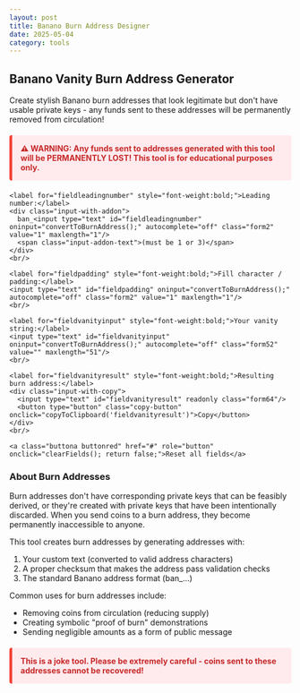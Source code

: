 ```yaml
---
layout: post
title: Banano Burn Address Designer
date: 2025-05-04
category: tools
---
```


<div class="tool-container">
  <h2>Banano Vanity Burn Address Generator</h2>
  <p>Create stylish Banano burn addresses that look legitimate but don't have usable private keys - any funds sent to these addresses will be permanently removed from circulation!</p>
  
  <div class="warning">⚠️ WARNING: Any funds sent to addresses generated with this tool will be PERMANENTLY LOST! This tool is for educational purposes only.</div>
  
  <form id="burnAddressGenerator">
    <div id="errorboxred"></div>
    
    <label for="fieldleadingnumber" style="font-weight:bold;">Leading number:</label>
    <div class="input-with-addon">
      ban_<input type="text" id="fieldleadingnumber" oninput="convertToBurnAddress();" autocomplete="off" class="form2" value="1" maxlength="1"/>
      <span class="input-addon-text">(must be 1 or 3)</span>
    </div>
    <br/>
    
    <label for="fieldpadding" style="font-weight:bold;">Fill character / padding:</label>
    <input type="text" id="fieldpadding" oninput="convertToBurnAddress();" autocomplete="off" class="form2" value="1" maxlength="1"/>
    <br/>
    
    <label for="fieldvanityinput" style="font-weight:bold;">Your vanity string:</label>
    <input type="text" id="fieldvanityinput" oninput="convertToBurnAddress();" autocomplete="off" class="form52" value="" maxlength="51"/>
    <br/>
    
    <label for="fieldvanityresult" style="font-weight:bold;">Resulting burn address:</label>
    <div class="input-with-copy">
      <input type="text" id="fieldvanityresult" readonly class="form64"/>
      <button type="button" class="copy-button" onclick="copyToClipboard('fieldvanityresult')">Copy</button>
    </div>
    <br/>
    
    <a class="buttona buttonred" href="#" role="button" onclick="clearFields(); return false;">Reset all fields</a>
  </form>

  <h3>About Burn Addresses</h3>
  <p>Burn addresses don't have corresponding private keys that can be feasibly derived, or they're created with private keys that have been intentionally discarded. When you send coins to a burn address, they become permanently inaccessible to anyone.</p>
  
  <p>This tool creates burn addresses by generating addresses with:</p>
  <ol>
    <li>Your custom text (converted to valid address characters)</li>
    <li>A proper checksum that makes the address pass validation checks</li>
    <li>The standard Banano address format (ban_...)</li>
  </ol>
  
  <p>Common uses for burn addresses include:</p>
  <ul>
    <li>Removing coins from circulation (reducing supply)</li>
    <li>Creating symbolic "proof of burn" demonstrations</li>
    <li>Sending negligible amounts as a form of public message</li>
  </ul>
  
  <div class="warning">This is a joke tool. Please be extremely careful - coins sent to these addresses cannot be recovered!</div>
</div>

<script type="text/javascript">
// Blake2b implementation for address checksums
// Initialization Vector
var BLAKE2B_IV32 = new Uint32Array([
  0xF3BCC908, 0x6A09E667, 0x84CAA73B, 0xBB67AE85,
  0xFE94F82B, 0x3C6EF372, 0x5F1D36F1, 0xA54FF53A,
  0xADE682D1, 0x510E527F, 0x2B3E6C1F, 0x9B05688C,
  0xFB41BD6B, 0x1F83D9AB, 0x137E2179, 0x5BE0CD19
]);

// 64-bit unsigned addition
// Sets v[a,a+1] += v[b,b+1]
function ADD64AA(v, a, b) {
  var o0 = v[a] + v[b];
  var o1 = v[a + 1] + v[b + 1];
  if (o0 >= 0x100000000) {
    o1++;
  }
  v[a] = o0;
  v[a + 1] = o1;
}

// 64-bit unsigned addition
// Sets v[a,a+1] += b
function ADD64AC(v, a, b0, b1) {
  var o0 = v[a] + b0;
  if (b0 < 0) {
    o0 += 0x100000000;
  }
  var o1 = v[a + 1] + b1;
  if (o0 >= 0x100000000) {
    o1++;
  }
  v[a] = o0;
  v[a + 1] = o1;
}

// Little-endian byte access
function B2B_GET32(arr, i) {
  return (arr[i] ^
  (arr[i + 1] << 8) ^
  (arr[i + 2] << 16) ^
  (arr[i + 3] << 24));
}

// G Mixing function
var v = new Uint32Array(32);
var m = new Uint32Array(32);
function B2B_G(a, b, c, d, ix, iy) {
  var x0 = m[ix];
  var x1 = m[ix + 1];
  var y0 = m[iy];
  var y1 = m[iy + 1];
  
  ADD64AA(v, a, b);
  ADD64AC(v, a, x0, x1);
  
  var xor0 = v[d] ^ v[a];
  var xor1 = v[d + 1] ^ v[a + 1];
  v[d] = xor1;
  v[d + 1] = xor0;
  
  ADD64AA(v, c, d);
  
  xor0 = v[b] ^ v[c];
  xor1 = v[b + 1] ^ v[c + 1];
  v[b] = (xor0 >>> 24) ^ (xor1 << 8);
  v[b + 1] = (xor1 >>> 24) ^ (xor0 << 8);
  
  ADD64AA(v, a, b);
  ADD64AC(v, a, y0, y1);
  
  xor0 = v[d] ^ v[a];
  xor1 = v[d + 1] ^ v[a + 1];
  v[d] = (xor0 >>> 16) ^ (xor1 << 16);
  v[d + 1] = (xor1 >>> 16) ^ (xor0 << 16);
  
  ADD64AA(v, c, d);
  
  xor0 = v[b] ^ v[c];
  xor1 = v[b + 1] ^ v[c + 1];
  v[b] = (xor1 >>> 31) ^ (xor0 << 1);
  v[b + 1] = (xor0 >>> 31) ^ (xor1 << 1);
}

// Sigma values for Blake2b
var SIGMA8 = [
  0, 1, 2, 3, 4, 5, 6, 7, 8, 9, 10, 11, 12, 13, 14, 15,
  14, 10, 4, 8, 9, 15, 13, 6, 1, 12, 0, 2, 11, 7, 5, 3,
  11, 8, 12, 0, 5, 2, 15, 13, 10, 14, 3, 6, 7, 1, 9, 4,
  7, 9, 3, 1, 13, 12, 11, 14, 2, 6, 5, 10, 4, 0, 15, 8,
  9, 0, 5, 7, 2, 4, 10, 15, 14, 1, 11, 12, 6, 8, 3, 13,
  2, 12, 6, 10, 0, 11, 8, 3, 4, 13, 7, 5, 15, 14, 1, 9,
  12, 5, 1, 15, 14, 13, 4, 10, 0, 7, 6, 3, 9, 2, 8, 11,
  13, 11, 7, 14, 12, 1, 3, 9, 5, 0, 15, 4, 8, 6, 2, 10,
  6, 15, 14, 9, 11, 3, 0, 8, 12, 2, 13, 7, 1, 4, 10, 5,
  10, 2, 8, 4, 7, 6, 1, 5, 15, 11, 9, 14, 3, 12, 13, 0,
  0, 1, 2, 3, 4, 5, 6, 7, 8, 9, 10, 11, 12, 13, 14, 15,
  14, 10, 4, 8, 9, 15, 13, 6, 1, 12, 0, 2, 11, 7, 5, 3
];

// Convert to uint32 offsets for JS
var SIGMA82 = SIGMA8.map(function(x) { return x * 2; });

// Compression function
function blake2bCompress(ctx, last) {
  var i = 0;
  
  // Init work variables
  for (i = 0; i < 16; i++) {
    v[i] = ctx.h[i];
    v[i + 16] = BLAKE2B_IV32[i];
  }
  
  // Low 64 bits of offset
  v[24] = v[24] ^ ctx.t;
  v[25] = v[25] ^ (ctx.t / 0x100000000);
  
  // Last block flag
  if (last) {
    v[28] = ~v[28];
    v[29] = ~v[29];
  }
  
  // Get little-endian words
  for (i = 0; i < 32; i++) {
    m[i] = B2B_GET32(ctx.b, 4 * i);
  }
  
  // Twelve rounds of mixing
  for (i = 0; i < 12; i++) {
    B2B_G(0, 8, 16, 24, SIGMA82[i * 16 + 0], SIGMA82[i * 16 + 1]);
    B2B_G(2, 10, 18, 26, SIGMA82[i * 16 + 2], SIGMA82[i * 16 + 3]);
    B2B_G(4, 12, 20, 28, SIGMA82[i * 16 + 4], SIGMA82[i * 16 + 5]);
    B2B_G(6, 14, 22, 30, SIGMA82[i * 16 + 6], SIGMA82[i * 16 + 7]);
    B2B_G(0, 10, 20, 30, SIGMA82[i * 16 + 8], SIGMA82[i * 16 + 9]);
    B2B_G(2, 12, 22, 24, SIGMA82[i * 16 + 10], SIGMA82[i * 16 + 11]);
    B2B_G(4, 14, 16, 26, SIGMA82[i * 16 + 12], SIGMA82[i * 16 + 13]);
    B2B_G(6, 8, 18, 28, SIGMA82[i * 16 + 14], SIGMA82[i * 16 + 15]);
  }
  
  for (i = 0; i < 16; i++) {
    ctx.h[i] = ctx.h[i] ^ v[i] ^ v[i + 16];
  }
}

// Creates a BLAKE2b hashing context
function blake2bInit(outlen, key) {
  // State, 'param block'
  var ctx = {
    b: new Uint8Array(128),
    h: new Uint32Array(16),
    t: 0, // input count
    c: 0, // pointer within buffer
    outlen: outlen // output length in bytes
  };
  
  // Initialize hash state
  for (var i = 0; i < 16; i++) {
    ctx.h[i] = BLAKE2B_IV32[i];
  }
  var keylen = key ? key.length : 0;
  ctx.h[0] ^= 0x01010000 ^ (keylen << 8) ^ outlen;
  
  // Key the hash, if applicable
  if (key) {
    blake2bUpdate(ctx, key);
    ctx.c = 128;
  }
  
  return ctx;
}

// Updates a BLAKE2b streaming hash
function blake2bUpdate(ctx, input) {
  for (var i = 0; i < input.length; i++) {
    if (ctx.c === 128) { // buffer full?
      ctx.t += ctx.c; // add counters
      blake2bCompress(ctx, false); // compress (not last)
      ctx.c = 0; // counter to zero
    }
    ctx.b[ctx.c++] = input[i];
  }
}

// Completes a BLAKE2b streaming hash
function blake2bFinal(ctx) {
  ctx.t += ctx.c; // mark last block offset
  
  while (ctx.c < 128) { // fill up with zeros
    ctx.b[ctx.c++] = 0;
  }
  blake2bCompress(ctx, true); // final block flag = 1
  
  // Little endian convert and store
  var out = new Uint8Array(ctx.outlen);
  for (var i = 0; i < ctx.outlen; i++) {
    out[i] = ctx.h[i >> 2] >> (8 * (i & 3));
  }
  return out;
}

// Main Blake2b function
function blake2b(input, key, outlen) {
  outlen = outlen || 64;
  
  var ctx = blake2bInit(outlen, key);
  blake2bUpdate(ctx, input);
  return blake2bFinal(ctx);
}

// Base32 alphabet used for Banano addresses
const ALPHABET = '13456789abcdefghijkmnopqrstuwxyz';

// Base32 decoder - converts from base32 encoded address to bytes
function decode(input) {
  let bytes = [];
  let bits = 0;
  let value = 0;
  
  for (let i = 0; i < input.length; i++) {
    const char = input[i];
    const idx = ALPHABET.indexOf(char);
    if (idx === -1) continue;
    
    value = (value << 5) | idx;
    bits += 5;
    
    if (bits >= 8) {
      bits -= 8;
      bytes.push((value >> bits) & 0xFF);
    }
  }
  
  return new Uint8Array(bytes);
}

// Base32 encoder - converts bytes to base32 encoded string
function encode(data) {
  let bits = 0;
  let value = 0;
  let output = '';
  
  for (let i = 0; i < data.length; i++) {
    value = (value << 8) | data[i];
    bits += 8;
    
    while (bits >= 5) {
      bits -= 5;
      output += ALPHABET[(value >> bits) & 31];
    }
  }
  
  if (bits > 0) {
    output += ALPHABET[(value << (5 - bits)) & 31];
  }
  
  return output;
}

// Function to generate a custom burn address
function convertToBurnAddress() {
  var vanity_part = document.getElementById('fieldvanityinput').value.toLowerCase();
  var start = document.getElementById('fieldleadingnumber').value; 
  var padding = document.getElementById('fieldpadding').value; 
  
  if(start == '') {start = '1'}
  if(padding == '') {padding = '1'}
  
  // Replace invalid characters with similar looking valid ones
  vanity_part = vanity_part.replace(/0/g, "o"); 
  vanity_part = vanity_part.replace(/2/g, "z"); 
  vanity_part = vanity_part.replace(/l/g, "1"); 
  vanity_part = vanity_part.replace(/v/g, "u");  
  vanity_part = vanity_part.replace(/à/g, "a");  
  vanity_part = vanity_part.replace(/á/g, "a");  
  vanity_part = vanity_part.replace(/ä/g, "ae");  
  vanity_part = vanity_part.replace(/â/g, "a");  
  vanity_part = vanity_part.replace(/č/g, "c");  
  vanity_part = vanity_part.replace(/ç/g, "c");  
  vanity_part = vanity_part.replace(/é/g, "e");  
  vanity_part = vanity_part.replace(/ě/g, "e");  
  vanity_part = vanity_part.replace(/ê/g, "e");  
  vanity_part = vanity_part.replace(/è/g, "e");  
  vanity_part = vanity_part.replace(/ë/g, "e");  
  vanity_part = vanity_part.replace(/î/g, "i");  
  vanity_part = vanity_part.replace(/ï/g, "i");  
  vanity_part = vanity_part.replace(/í/g, "i");  
  vanity_part = vanity_part.replace(/ô/g, "o");  
  vanity_part = vanity_part.replace(/ö/g, "oe");  
  vanity_part = vanity_part.replace(/ó/g, "o");  
  vanity_part = vanity_part.replace(/ß/g, "ss");  
  vanity_part = vanity_part.replace(/ù/g, "u");  
  vanity_part = vanity_part.replace(/û/g, "u");  
  vanity_part = vanity_part.replace(/ú/g, "u");  
  vanity_part = vanity_part.replace(/ü/g, "ue");  
  vanity_part = vanity_part.replace(/ů/g, "u");  
  vanity_part = vanity_part.replace(/š/g, "s");  
  vanity_part = vanity_part.replace(/ž/g, "z");  
  
  // Limit the length to 51 (max allowed minus 1 for leading number)
  if (vanity_part.length > 51) {
    vanity_part = vanity_part.substring(0, 51);
  }
  
  // Ensure leading number is either 1 or 3
  start = start.replace(/[^13]/g, '1');
  
  // Ensure padding character is valid
  padding = padding.replace(/[^13456789abcdefghijkmnopqrstuwxyz]/g, '1');
  
  // Replace any remaining invalid characters with the padding
  vanity_part = vanity_part.replace(/[^13456789abcdefghijkmnopqrstuwxyz]/g, padding);
  
  // Construct the main part of the address
  let main = start + vanity_part;
  
  // Add padding to reach the required length (52 chars)
  for (let i = main.length; i < 52; i++) {
    main += padding;
  }
  
  try {
    // Convert the main part to a byte array
    const pubKeyBytes = decode(main);
    
    // Create checksum using Blake2b
    const checksumBytes = blake2b(pubKeyBytes, null, 5);
    
    // Reverse the checksum bytes (important for compatibility)
    const reversed = new Uint8Array(checksumBytes.length);
    for (let i = 0; i < checksumBytes.length; i++) {
      reversed[i] = checksumBytes[checksumBytes.length - 1 - i];
    }
    
    // Encode the checksum
    const checksum = encode(reversed);
    
    // Assemble the final address with ban_ prefix
    const final = 'ban_' + main + checksum;
    
    document.getElementById('fieldvanityresult').value = final;
  } catch (error) {
    // Handle any errors
    console.error("Error generating burn address:", error);
    document.getElementById('fieldvanityresult').value = "Error generating address";
  }
}

// Function to copy to clipboard
function copyToClipboard(elementId) {
  var copyText = document.getElementById(elementId);
  copyText.select();
  document.execCommand("copy");
}

// Function to clear all fields
function clearFields() {
  document.getElementById('fieldleadingnumber').value = '1';
  document.getElementById('fieldpadding').value = '1';
  document.getElementById('fieldvanityinput').value = '';
  document.getElementById('fieldvanityresult').value = '';
  // Generate default address
  convertToBurnAddress();
}

// Initialize when the window loads
window.onload = function() {
  // Set default values
  document.getElementById('fieldleadingnumber').value = '1';
  document.getElementById('fieldpadding').value = '1';
  // Generate initial burn address with empty vanity part
  convertToBurnAddress();
};
</script>

<style>
.warning {
  background-color: #ffebee;
  border-left: 5px solid #f44336;
  color: #c62828;
  padding: 15px;
  margin: 20px 0;
  border-radius: 4px;
  font-weight: bold;
}

.form2 {
  width: 40px;
  font-family: monospace;
  padding: 8px;
  margin-bottom: 10px;
  border-radius: 4px;
  border: 1px solid #555;
  background-color: #333;
  color: white;
}

.form52 {
  width: 100%;
  font-family: monospace;
  padding: 8px;
  margin-bottom: 10px;
  border-radius: 4px;
  border: 1px solid #555;
  background-color: #333;
  color: white;
}

.form64 {
  width: 100%;
  font-family: monospace;
  padding: 8px;
  margin-bottom: 10px;
  border-radius: 4px;
  border: 1px solid #555;
  background-color: #333;
  color: white;
}

.input-with-addon {
  display: flex;
  align-items: center;
}

.input-addon-text {
  padding-left: 10px;
  color: #888;
}

.input-with-copy {
  display: flex;
  align-items: center;
}

.copy-button {
  background-color: #444;
  border: none;
  color: white;
  padding: 4px 8px;
  margin-left: 8px;
  border-radius: 4px;
  cursor: pointer;
  font-size: 12px;
}

.copy-button:hover {
  background-color: #555;
}
</style>